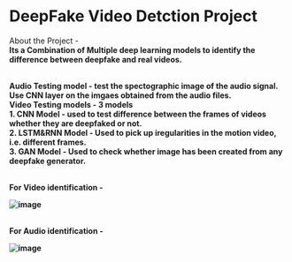 <tr/><tr/><tr/><h1>DeepFake Video Detction Project</h1>

About the Project -
<br/>
<b> Its a Combination of Multiple deep learning models to identify the difference between deepfake and real videos.<b/> <br/><br/>

Audio Testing model - test the spectographic image of the audio signal. Use CNN layer on the imgaes obtained from the audio files. <br/>
Video Testing models - 3 models <br/>
                        <tr/><tr/>1. CNN Model - used to test difference between the frames of videos whether they are deepfaked or not.<br/>
                        <tr/><tr/>2. LSTM&RNN Model - Used to pick up iregularities in the motion video, i.e. different frames.<br/>
                        <tr/><tr/>3. GAN Model - Used to check whether image has been created from any deepfake generator.<br/>


<br/>
For Video identification - <br/>

![image](https://github.com/user-attachments/assets/7b98519c-3c7c-4b7c-93b8-1acc138effa4)

<br/>
For Audio identification - <br/>

![image](https://github.com/user-attachments/assets/9d82f5c2-cbe8-4328-af43-5a51037c6ef1)

